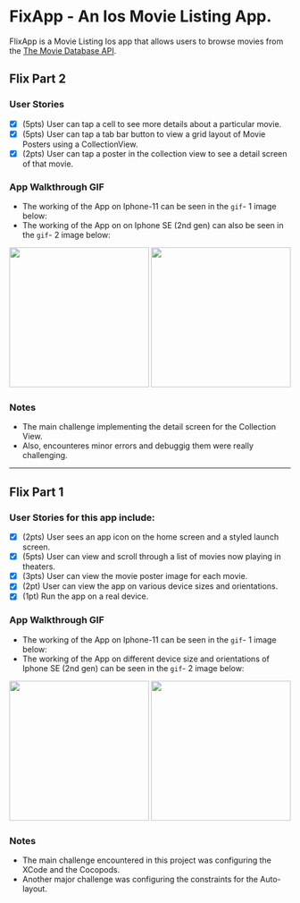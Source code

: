 # FixApp - An Ios Movie Listing App.
FlixApp is a Movie Listing Ios app that allows users to browse movies from the [The Movie Database API](http://docs.themoviedb.apiary.io/#).

## Flix Part 2

### User Stories

- [x] (5pts) User can tap a cell to see more details about a particular movie.
- [x] (5pts) User can tap a tab bar button to view a grid layout of Movie Posters using a CollectionView.
- [x] (2pts) User can tap a poster in the collection view to see a detail screen of that movie.

### App Walkthrough GIF
- The working of the App on Iphone-11 can be seen in the `gif`- 1 image below: 
- The working of the App on on Iphone SE (2nd gen) can also be seen in the `gif`- 2 image below: 

<img src="https://github.com/Rakesh-Nagaraju/FixApp--An-Ios-Movie-Listing-App-/blob/main/gif_Iphone_11_part_2.gif" width=250> <img src="https://github.com/Rakesh-Nagaraju/FixApp--An-Ios-Movie-Listing-App-/blob/main/gif_Iphone_SE(2ndgen)_part_2.gif" width=250>

### Notes
- The main challenge implementing the detail screen for the Collection View. 
- Also, encounteres minor errors and debuggig them were really challenging.

---

## Flix Part 1

### User Stories for this app include:

- [x] (2pts) User sees an app icon on the home screen and a styled launch screen.
- [x] (5pts) User can view and scroll through a list of movies now playing in theaters.
- [x] (3pts) User can view the movie poster image for each movie.
- [x] (2pt) User can view the app on various device sizes and orientations.
- [x] (1pt) Run the app on a real device.

### App Walkthrough GIF
- The working of the App on Iphone-11 can be seen in the `gif`- 1 image below: 
- The working of the App on different device size and orientations of Iphone SE (2nd gen) can be seen in the `gif`- 2 image below: 

<img src="https://github.com/Rakesh-Nagaraju/FixApp--An-Ios-Movie-Listing-App-/blob/main/gif_Iphone_11.gif" width=250> <img src="https://github.com/Rakesh-Nagaraju/FixApp--An-Ios-Movie-Listing-App-/blob/main/gif_Iphone_SE(2ndgen).gif" width=250><br>

### Notes
- The main challenge encountered in this project was configuring the XCode and the Cocopods.
- Another major challenge was configuring the constraints for the Auto-layout.
